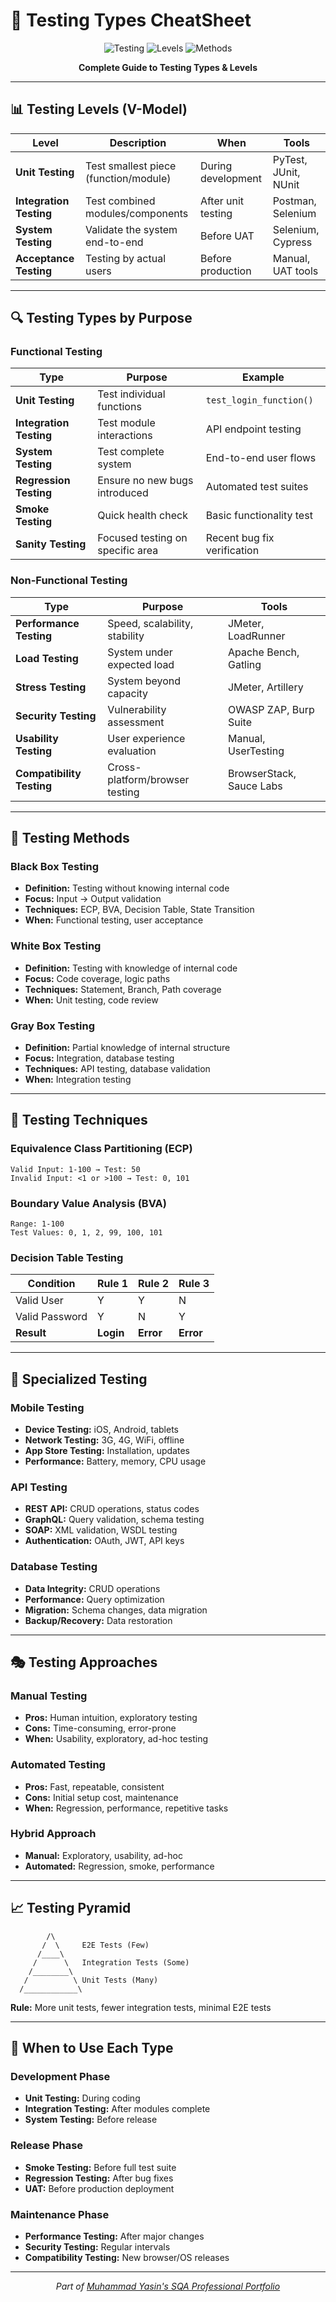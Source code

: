 # 🧪 Testing Types CheatSheet

<div align="center">

![Testing](https://img.shields.io/badge/Testing-Types%20Guide-blue?style=flat)
![Levels](https://img.shields.io/badge/Levels-Unit%20to%20UAT-green?style=flat)
![Methods](https://img.shields.io/badge/Methods-Black%20Box%20to%20White%20Box-orange?style=flat)

**Complete Guide to Testing Types & Levels**

</div>

---

## 📊 Testing Levels (V-Model)

| Level | Description | When | Tools |
|-------|-------------|------|-------|
| **Unit Testing** | Test smallest piece (function/module) | During development | PyTest, JUnit, NUnit |
| **Integration Testing** | Test combined modules/components | After unit testing | Postman, Selenium |
| **System Testing** | Validate the system end-to-end | Before UAT | Selenium, Cypress |
| **Acceptance Testing** | Testing by actual users | Before production | Manual, UAT tools |

---

## 🔍 Testing Types by Purpose

### Functional Testing
| Type | Purpose | Example |
|------|---------|---------|
| **Unit Testing** | Test individual functions | `test_login_function()` |
| **Integration Testing** | Test module interactions | API endpoint testing |
| **System Testing** | Test complete system | End-to-end user flows |
| **Regression Testing** | Ensure no new bugs introduced | Automated test suites |
| **Smoke Testing** | Quick health check | Basic functionality test |
| **Sanity Testing** | Focused testing on specific area | Recent bug fix verification |

### Non-Functional Testing
| Type | Purpose | Tools |
|------|---------|-------|
| **Performance Testing** | Speed, scalability, stability | JMeter, LoadRunner |
| **Load Testing** | System under expected load | Apache Bench, Gatling |
| **Stress Testing** | System beyond capacity | JMeter, Artillery |
| **Security Testing** | Vulnerability assessment | OWASP ZAP, Burp Suite |
| **Usability Testing** | User experience evaluation | Manual, UserTesting |
| **Compatibility Testing** | Cross-platform/browser testing | BrowserStack, Sauce Labs |

---

## 🎯 Testing Methods

### Black Box Testing
- **Definition:** Testing without knowing internal code
- **Focus:** Input → Output validation
- **Techniques:** ECP, BVA, Decision Table, State Transition
- **When:** Functional testing, user acceptance

### White Box Testing
- **Definition:** Testing with knowledge of internal code
- **Focus:** Code coverage, logic paths
- **Techniques:** Statement, Branch, Path coverage
- **When:** Unit testing, code review

### Gray Box Testing
- **Definition:** Partial knowledge of internal structure
- **Focus:** Integration, database testing
- **Techniques:** API testing, database validation
- **When:** Integration testing

---

## 🚀 Testing Techniques

### Equivalence Class Partitioning (ECP)
```
Valid Input: 1-100 → Test: 50
Invalid Input: <1 or >100 → Test: 0, 101
```

### Boundary Value Analysis (BVA)
```
Range: 1-100
Test Values: 0, 1, 2, 99, 100, 101
```

### Decision Table Testing
| Condition | Rule 1 | Rule 2 | Rule 3 |
|-----------|--------|--------|--------|
| Valid User | Y | Y | N |
| Valid Password | Y | N | Y |
| **Result** | **Login** | **Error** | **Error** |

---

## 📱 Specialized Testing

### Mobile Testing
- **Device Testing:** iOS, Android, tablets
- **Network Testing:** 3G, 4G, WiFi, offline
- **App Store Testing:** Installation, updates
- **Performance:** Battery, memory, CPU usage

### API Testing
- **REST API:** CRUD operations, status codes
- **GraphQL:** Query validation, schema testing
- **SOAP:** XML validation, WSDL testing
- **Authentication:** OAuth, JWT, API keys

### Database Testing
- **Data Integrity:** CRUD operations
- **Performance:** Query optimization
- **Migration:** Schema changes, data migration
- **Backup/Recovery:** Data restoration

---

## 🎭 Testing Approaches

### Manual Testing
- **Pros:** Human intuition, exploratory testing
- **Cons:** Time-consuming, error-prone
- **When:** Usability, exploratory, ad-hoc testing

### Automated Testing
- **Pros:** Fast, repeatable, consistent
- **Cons:** Initial setup cost, maintenance
- **When:** Regression, performance, repetitive tasks

### Hybrid Approach
- **Manual:** Exploratory, usability, ad-hoc
- **Automated:** Regression, smoke, performance

---

## 📈 Testing Pyramid

```
        /\
       /  \     E2E Tests (Few)
      /____\    
     /      \   Integration Tests (Some)
    /________\  
   /          \ Unit Tests (Many)
  /____________\
```

**Rule:** More unit tests, fewer integration tests, minimal E2E tests

---

## 🎯 When to Use Each Type

### Development Phase
- **Unit Testing:** During coding
- **Integration Testing:** After modules complete
- **System Testing:** Before release

### Release Phase
- **Smoke Testing:** Before full test suite
- **Regression Testing:** After bug fixes
- **UAT:** Before production deployment

### Maintenance Phase
- **Performance Testing:** After major changes
- **Security Testing:** Regular intervals
- **Compatibility Testing:** New browser/OS releases

---

<div align="center">
  <i>Part of <a href="https://github.com/Yasin-asif/SQA-Professional-Portfolio">Muhammad Yasin's SQA Professional Portfolio</a></i>
</div> 